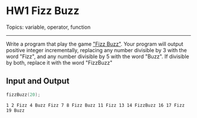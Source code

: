 # HW1 Fizz Buzz

Topics: variable, operator, function

---

Write a program that play the game ["Fizz Buzz"](https://en.wikipedia.org/wiki/Fizz_buzz). Your program will output positive integer incrementally, replacing any number divisible by 3 with the word "Fizz", and any number divisible by 5 with the word "Buzz". If divisible by both, replace it with the word "FizzBuzz"

## Input and Output

```cpp
fizzBuzz(20);
```

```text
1 2 Fizz 4 Buzz Fizz 7 8 Fizz Buzz 11 Fizz 13 14 FizzBuzz 16 17 Fizz 19 Buzz
```
